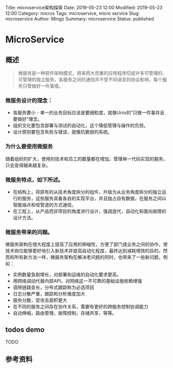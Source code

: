 Title: microservice架构探索
Date: 2019-05-23 12:00
Modified: 2019-05-23 12:00
Category: micros
Tags: microservice, micro service
Slug: microservice
Author: Mingz
Summary: microservice
Status: published



# MicroService



## 概述
> 微服务是一种软件架构模式，用来把大而重的应用程序切成许多可管理的、可管理的独立服务，各服务之间的通信并不受不同语言的协议影响，每个服务只管做好一件事情。



### 微服务设计的理念：

- 各服务要小 - 单一的业务目标应该是要细粒度，就像Unix的”只做一件事并且要做好”理念。
- 组织文化要包含部署与测试的自动化，这个降低管理与操作的负担。
- 设计原则要包含失败与错误，就像抗脆弱的系统。




### 为什么要使用微服务
随着组织的扩大，使用的技术和员工的数量都在增加，管理单一代码实现的服务，只会变得越来越复杂。




### 微服务特点，如下所述。

- 在结构上，将原有的从技术角度拆分的组件，升级为从业务角度拆分的独立运行的服务，这些服务具备各自的实现平台，并且独占自有数据，在服务之间以智能端点和哑管道的方式通信。
- 在工程上，从产品而非项目的角度进行设计，强调迭代，自动化和面向故障的设计方法。



### 微服务带来的问题。
微服务架构在很大程度上提高了应用的伸缩性，方便了部门或业务之间的协作，使技术岗位能够更好地引入新技术并提高自动化程度，最终达到减耗增效的目的，然而和所有新方法一样，微服务架构在解决老问题的同时，也带来了一些新问题，例如：
- 实例数量急剧增长，对部署和运维的自动化要求更高。
- 用网络调动代替内部API，对网络这一不可靠的基础设施依赖增强
- 调用链路变长，分布式跟踪称为必选项目
- 日志分散严重，跟踪和分析难度加大
- 服务分数，受攻击面积更大
- 在不同的服务之间存在协作关系，需要有更好的跨服务控制协调能力
- 自动伸缩，路由管理，故障控制，存储共享，等等。





## todos demo

TODO


## 参考资料

